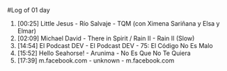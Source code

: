 #Log of 01 day

1. [00:25] Little Jesus - Río Salvaje - TQM (con Ximena Sariñana y Elsa y Elmar)
1. [02:09] Michael David - There in Spirit / Rain II - Rain II (Slow)
1. [14:54] El Podcast DEV - El Podcast DEV - 75: El Código No Es Malo
1. [15:52] Hello Seahorse! - Arunima - No Es Que No Te Quiera
1. [17:39] m.facebook.com - unknown - m.facebook.com
